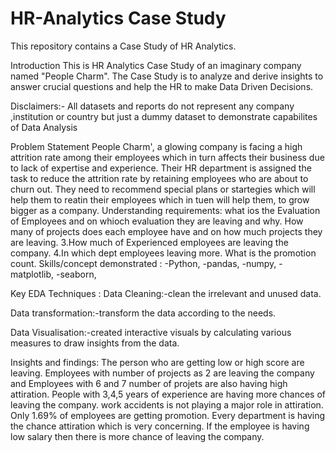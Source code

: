 # HR-Analytics Case Study
This repository contains a Case Study of HR Analytics.

Introduction
This is HR Analytics Case Study of an imaginary company named "People Charm". The Case Study is to analyze and derive insights to answer crucial questions and help the HR to make Data Driven Decisions.

Disclaimers:- All datasets and reports do not represent any company ,institution or country but just a dummy dataset to demonstrate capabilites of Data Analysis

Problem Statement
People Charm', a glowing company is facing a high attrition rate among their employees which in turn affects their business due to lack of expertise and experience.
Their HR department is assigned the task to reduce the attrition rate by retaining employees who are about to churn out.
They need to recommend special plans or startegies which will help them to reatin their employees which in tuen will help them, to grow bigger as a company.
Understanding requirements:
what ios the Evaluation of Employees and on whioch evaluation they are leaving and why.
How many of projects does each employee have and on how much projects they are leaving. 3.How much of Experienced employees are leaving the company. 4.In which dept employees leaving more.
What is the promotion count.
Skills/concept demonstrated :
-Python, -pandas, -numpy, -matplotlib, -seaborn,

Key EDA Techniques :
Data Cleaning:-clean the irrelevant and unused data.

Data transformation:-transform the data according to the needs.

Data Visualisation:-created interactive visuals by calculating various measures to draw insights from the data.

Insights and findings:
The person who are getting low or high score are leaving.
Employees with number of projects as 2 are leaving the company and Employees with 6 and 7 number of projets are also having high attiration.
People with 3,4,5 years of experience are having more chances of leaving the company.
work accidents is not playing a major role in attiration.
Only 1.69% of employees are getting promotion.
Every department is having the chance attiration which is very concerning.
If the employee is having low salary then there is more chance of leaving the company.
